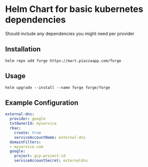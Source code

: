 # Helm Chart for basic kubernetes dependencies

Should include any dependencies you might need per provider


## Installation

```
helm repo add forge https://mart.piazzaapp.com/forge
```

## Usage

```
helm upgrade --install --name forge forge/forge
```

## Example Configuration

```yaml
external-dns:
  provider: google
  txtOwnerId: myservice
  rbac:
    create: true
    serviceAccountName: external-dns
  domainFilters:
  - myservice.com
  google:
    project: gcp-project-id
    serviceAccountSecret: externaldns
```